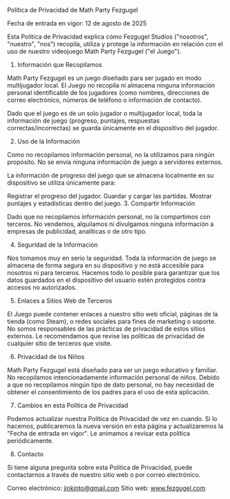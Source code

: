 Política de Privacidad de Math Party Fezgugel

Fecha de entrada en vigor: 12 de agosto de 2025

Esta Política de Privacidad explica cómo Fezgugel Studios ("nosotros", "nuestro", "nos") recopila, utiliza y protege la información en relación con el uso de nuestro videojuego Math Party Fezgugel ("el Juego").

1. Información que Recopilamos

Math Party Fezgugel es un juego diseñado para ser jugado en modo multijugador local. El Juego no recopila ni almacena ninguna información personal identificable de los jugadores (como nombres, direcciones de correo electrónico, números de teléfono o información de contacto).

Dado que el juego es de un solo jugador o multijugador local, toda la información de juego (progreso, puntajes, respuestas correctas/incorrectas) se guarda únicamente en el dispositivo del jugador.

2. Uso de la Información

Como no recopilamos información personal, no la utilizamos para ningún propósito. No se envía ninguna información de juego a servidores externos.

La información de progreso del juego que se almacena localmente en su dispositivo se utiliza únicamente para:

Registrar el progreso del jugador.
Guardar y cargar las partidas.
Mostrar puntajes y estadísticas dentro del juego.
3. Compartir Información

Dado que no recopilamos información personal, no la compartimos con terceros. No vendemos, alquilamos ni divulgamos ninguna información a empresas de publicidad, analíticas o de otro tipo.

4. Seguridad de la Información

Nos tomamos muy en serio la seguridad. Toda la información de juego se almacena de forma segura en su dispositivo y no está accesible para nosotros ni para terceros. Hacemos todo lo posible para garantizar que los datos guardados en el dispositivo del usuario estén protegidos contra accesos no autorizados.

5. Enlaces a Sitios Web de Terceros

El Juego puede contener enlaces a nuestro sitio web oficial, páginas de la tienda (como Steam), o redes sociales para fines de marketing o soporte. No somos responsables de las prácticas de privacidad de estos sitios externos. Le recomendamos que revise las políticas de privacidad de cualquier sitio de terceros que visite.

6. Privacidad de los Niños

Math Party Fezgugel está diseñado para ser un juego educativo y familiar. No recopilamos intencionadamente información personal de niños. Debido a que no recopilamos ningún tipo de dato personal, no hay necesidad de obtener el consentimiento de los padres para el uso de esta aplicación.

7. Cambios en esta Política de Privacidad

Podemos actualizar nuestra Política de Privacidad de vez en cuando. Si lo hacemos, publicaremos la nueva versión en esta página y actualizaremos la "Fecha de entrada en vigor". Le animamos a revisar esta política periódicamente.

8. Contacto

Si tiene alguna pregunta sobre esta Política de Privacidad, puede contactarnos a través de nuestro sitio web o por correo electrónico.

Correo electrónico: jinkinto@gmail.com Sitio web: www.fezgugel.com
